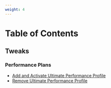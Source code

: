 ```yaml
---
weight: 4
---
```


# Table of Contents

## Tweaks

### Performance Plans

- [Add and Activate Ultimate Performance Profile](addultperf/)
- [Remove Ultimate Performance Profile](removeultperf/)

